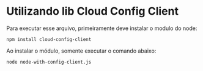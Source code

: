 # Utilizando lib Cloud Config Client

Para executar esse arquivo, primeiramente deve instalar o modulo do node:
```
npm install cloud-config-client
```

Ao instalar o módulo, somente executar o comando abaixo:
```
node node-with-config-client.js 
```
